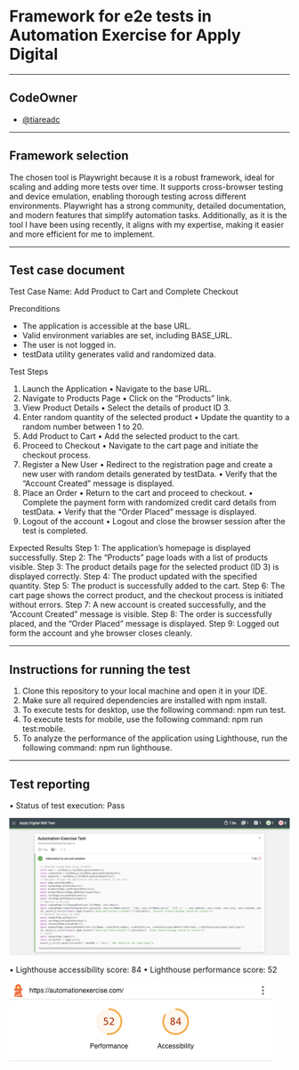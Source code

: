 <!-- BEGINNING -->
# Framework for e2e tests in Automation Exercise for Apply Digital

---
## **CodeOwner**
* [@tiareadc](@tiareadc)

---
## **Framework selection**
The chosen tool is Playwright because it is a robust framework, ideal for scaling and adding more tests over time. It supports cross-browser testing and device emulation, enabling thorough testing across different environments. Playwright has a strong community, detailed documentation, and modern features that simplify automation tasks. Additionally, as it is the tool I have been using recently, it aligns with my expertise, making it easier and more efficient for me to implement.

---
## **Test case document**
Test Case Name: Add Product to Cart and Complete Checkout

Preconditions
- The application is accessible at the base URL.
- Valid environment variables are set, including BASE_URL.
- The user is not logged in.
- testData utility generates valid and randomized data.

Test Steps
1. Launch the Application
•	Navigate to the base URL.
2. Navigate to Products Page
•	Click on the “Products” link.
3. View Product Details
•	Select the details of product ID 3.
4. Enter random quantity of the selected product
•   Update the quantity to a random number between 1 to 20.
5. Add Product to Cart
•	Add the selected product to the cart.
6. Proceed to Checkout
•	Navigate to the cart page and initiate the checkout process.
7. Register a New User
•	Redirect to the registration page and create a new user with random details generated by testData.
•	Verify that the “Account Created” message is displayed.
8. Place an Order
•	Return to the cart and proceed to checkout.
•	Complete the payment form with randomized credit card details from testData.
•	Verify that the “Order Placed” message is displayed.
9. Logout of the account
•	Logout and close the browser session after the test is completed.

Expected Results
Step 1: The application’s homepage is displayed successfully.
Step 2: The “Products” page loads with a list of products visible.
Step 3: The product details page for the selected product (ID 3) is displayed correctly.
Step 4: The product updated with the specified quantity.
Step 5: The product is successfully added to the cart.
Step 6: The cart page shows the correct product, and the checkout process is initiated without errors.
Step 7: A new account is created successfully, and the “Account Created” message is visible.
Step 8: The order is successfully placed, and the “Order Placed” message is displayed.
Step 9: Logged out form the account and yhe browser closes cleanly.

---
## **Instructions for running the test**
1. Clone this repository to your local machine and open it in your IDE.
2. Make sure all required dependencies are installed with npm install.
3. To execute tests for desktop, use the following command: npm run test.
4. To execute tests for mobile, use the following command: npm run test:mobile.
5. To analyze the performance of the application using Lighthouse, run the following command: npm run lighthouse.

---
## **Test reporting**
•	Status of test execution: Pass

![Test execution](./assets/test-execution.png)


•	Lighthouse accessibility score: 84
•	Lighthouse performance score: 52

![Lighthouse execution](./assets/lighthouse-execution.png)

<!-- END -->